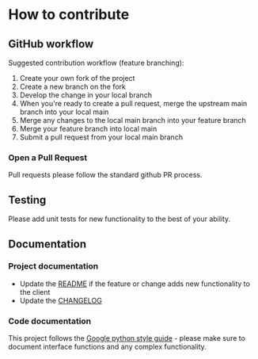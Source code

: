 # How to contribute

## GitHub workflow

Suggested contribution workflow (feature branching):

1. Create your own fork of the project
2. Create a new branch on the fork
3. Develop the change in your local branch
4. When you're ready to create a pull request, merge the upstream main branch into your local main
5. Merge any changes to the local main branch into your feature branch
6. Merge your feature branch into local main
7. Submit a pull request from your local main branch  

### Open a Pull Request  

Pull requests please follow the standard github PR process.  

## Testing  

Please add unit tests for new functionality to the best of your ability.  

## Documentation  

### Project documentation  

* Update the [README](../README.md) if the feature or change adds new functionality to the client  
* Update the [CHANGELOG](../CHANGELOG.rst)  

### Code documentation  

This project follows the [Google python style guide](https://google.github.io/styleguide/pyguide.html) - please make sure to document interface functions and any complex functionality.  
